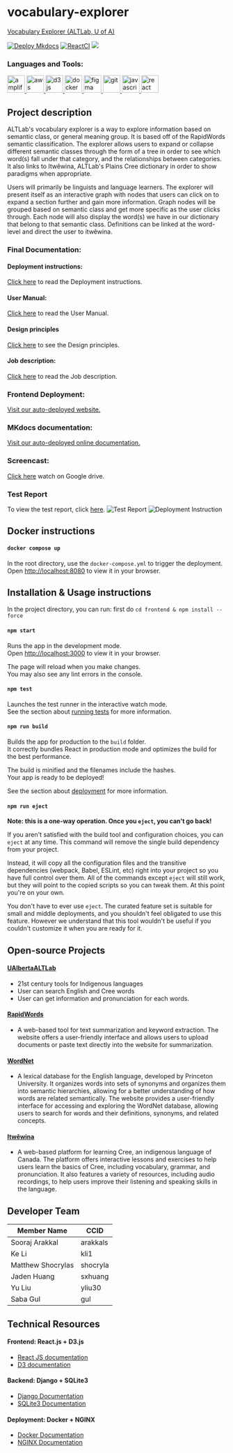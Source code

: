 # vocabulary-explorer
[Vocabulary Explorer (ALTLab, U of A)](https://semanticexplorer.altlab.dev/)

[![Deploy Mkdocs](https://github.com/UAlberta-CMPUT401/vocabulary-explorer/actions/workflows/deploy-mkdocs.yml/badge.svg)](https://github.com/UAlberta-CMPUT401/vocabulary-explorer/actions/workflows/deploy-mkdocs.yml/badge.svg)
[![ReactCI](https://github.com/UAlberta-CMPUT401/vocabulary-explorer/actions/workflows/ReactCI.yml/badge.svg)](https://github.com/UAlberta-CMPUT401/vocabulary-explorer/actions/workflows/ReactCI.yml/badge.svg)
![](https://img.shields.io/discord/1063278219853320333?label=developer%20channel&logo=discord)


<h3 align="left">Languages and Tools:</h3>
<p align="left"> <a href="https://aws.amazon.com/amplify/" target="_blank" rel="noreferrer"> <img src="https://docs.amplify.aws/assets/logo-dark.svg" alt="amplify" width="40" height="40"/> </a> <a href="https://aws.amazon.com" target="_blank" rel="noreferrer"> <img src="https://raw.githubusercontent.com/devicons/devicon/master/icons/amazonwebservices/amazonwebservices-original-wordmark.svg" alt="aws" width="40" height="40"/> </a> <a href="https://d3js.org/" target="_blank" rel="noreferrer"> <img src="https://raw.githubusercontent.com/devicons/devicon/master/icons/d3js/d3js-original.svg" alt="d3js" width="40" height="40"/> </a><a href="https://www.docker.com/" target="_blank" rel="noreferrer"> <img src="https://raw.githubusercontent.com/devicons/devicon/master/icons/docker/docker-original-wordmark.svg" alt="docker" width="40" height="40"/> </a> <a href="https://www.figma.com/" target="_blank" rel="noreferrer"> <img src="https://www.vectorlogo.zone/logos/figma/figma-icon.svg" alt="figma" width="40" height="40"/> </a> <a href="https://git-scm.com/" target="_blank" rel="noreferrer"> <img src="https://www.vectorlogo.zone/logos/git-scm/git-scm-icon.svg" alt="git" width="40" height="40"/> </a> <a href="https://developer.mozilla.org/en-US/docs/Web/JavaScript" target="_blank" rel="noreferrer"> <img src="https://raw.githubusercontent.com/devicons/devicon/master/icons/javascript/javascript-original.svg" alt="javascript" width="40" height="40"/> </a> <a href="https://reactjs.org/" target="_blank" rel="noreferrer"> <img src="https://raw.githubusercontent.com/devicons/devicon/master/icons/react/react-original-wordmark.svg" alt="react" width="40" height="40"/> </a> </p>

## Project description
ALTLab's vocabulary explorer is a way to explore information based on semantic class, or general meaning group. It is based off of the RapidWords semantic classification. The explorer allows users to expand or collapse different semantic classes through the form of a tree in order to see which word(s) fall under that category, and the relationships between categories. It also links to Itwêwina, ALTLab's Plains Cree dictionary in order to show paradigms when appropriate. 

Users will primarily be linguists and language learners. The explorer will present itself as an interactive graph with nodes that users can click on to expand a section further and gain more information. Graph nodes will be grouped based on semantic class and get more specific as the user clicks through. Each node will also display the word(s) we have in our dictionary that belong to that semantic class. Definitions can be linked at the word-level and direct the user to itwêwina.

### Final Documentation:
#### Deployment instructions:
[Click here](https://ualberta-cmput401.github.io/vocabulary-explorer/FinalDocumentation/#deployment-instructions) to read the Deployment instructions.
#### User Manual:
[Click here](https://docs.google.com/document/d/1fr063TKXMPJiRLW1hL5pmAlVEqMqVKu8kGue_B_DenY/edit?usp=sharing) to read the User Manual.
#### Design principles
[Click here](https://docs.google.com/document/d/180_0SOf0Af7AX1TUE1i0U1xXyrud_qDjfc7X7Q2GLrE/edit?usp=sharing) to see the Design principles.
#### Job description:
[Click here](https://ualberta-cmput401.github.io/vocabulary-explorer/FinalDocumentation/#job-description) to read the Job description.

### Frontend Deployment: 
[Visit our auto-deployed website.](https://semanticexplorer.altlab.dev/)

### MKdocs documentation: 
[Visit our auto-deployed online documentation.](https://ualberta-cmput401.github.io/vocabulary-explorer/)

### Screencast: 
[Click here](https://drive.google.com/file/d/1OmyOLjr76au6R2SdBGwlo3uGGLTHmKu8/view?usp=sharing) watch on Google drive.

### Test Report
To view the test report, click [here](https://ualberta-cmput401.github.io/vocabulary-explorer/assets/html/test-report.html).
![Test Report](./docs/assets/images/TestReportScreenshot.png)
![Deployment Instruction](./docs/Deployment%20Instructions.png)


## Docker instructions

#### `docker compose up`

In the root directory, use the `docker-compose.yml` to trigger the deployment.\
Open [http://localhost:8080](http://localhost:8080) to view it in your browser.

## Installation & Usage instructions

In the project directory, you can run:
first do `cd frontend & npm install --force`

#### `npm start`

Runs the app in the development mode.\
Open [http://localhost:3000](http://localhost:3000) to view it in your browser.

The page will reload when you make changes.\
You may also see any lint errors in the console.

#### `npm test`

Launches the test runner in the interactive watch mode.\
See the section about [running tests](https://facebook.github.io/create-react-app/docs/running-tests) for more information.

#### `npm run build`

Builds the app for production to the `build` folder.\
It correctly bundles React in production mode and optimizes the build for the best performance.

The build is minified and the filenames include the hashes.\
Your app is ready to be deployed!

See the section about [deployment](https://facebook.github.io/create-react-app/docs/deployment) for more information.

#### `npm run eject`

**Note: this is a one-way operation. Once you `eject`, you can't go back!**

If you aren't satisfied with the build tool and configuration choices, you can `eject` at any time. This command will remove the single build dependency from your project.

Instead, it will copy all the configuration files and the transitive dependencies (webpack, Babel, ESLint, etc) right into your project so you have full control over them. All of the commands except `eject` will still work, but they will point to the copied scripts so you can tweak them. At this point you're on your own.

You don't have to ever use `eject`. The curated feature set is suitable for small and middle deployments, and you shouldn't feel obligated to use this feature. However we understand that this tool wouldn't be useful if you couldn't customize it when you are ready for it.

## Open-source Projects
#### [UAlbertaALTLab](https://github.com/UAlbertaALTLab)
* 21st century tools for Indigenous languages
* User can search English and Cree words
* User can get information and pronunciation for each words.
#### [RapidWords](https://semdom.org/) 
- A web-based tool for text summarization and keyword extraction. The website offers a user-friendly interface and allows users to upload documents or paste text directly into the website for summarization.

#### [WordNet](http://wordnetweb.princeton.edu/perl/webwn) 
- A lexical database for the English language, developed by Princeton University. It organizes words into sets of synonyms and organizes them into semantic hierarchies, allowing for a better understanding of how words are related semantically. The website provides a user-friendly interface for accessing and exploring the WordNet database, allowing users to search for words and their definitions, synonyms, and related concepts.

#### [Itwêwina](https://itwewina.altlab.app/) 
- A web-based platform for learning Cree, an indigenous language of Canada. The platform offers interactive lessons and exercises to help users learn the basics of Cree, including vocabulary, grammar, and pronunciation. It also features a variety of resources, including audio recordings, to help users improve their listening and speaking skills in the language.

## Developer Team
|  Member Name  | CCID |
| ------------- | ------------- |
| Sooraj Arakkal | arakkals |
| Ke Li  | kli1  |
| Matthew Shocrylas | shocryla |
| Jaden Huang | sxhuang |
| Yu Liu | yliu30 |
| Saba Gul  | gul |


## Technical Resources
#### Frontend: React.js + D3.js
* [React JS documentation](https://reactjs.org/)
* [D3 documentation](https://d3js.org/)
#### Backend: Django + SQLite3
* [Django Documentation](https://docs.djangoproject.com/en/4.1/)
* [SQLite3 Documentation](https://sqlite.org/docs.html)
#### Deployment: Docker + NGINX
* [Docker Documentation](https://docs.docker.com/)
* [NGINX Documentation](https://docs.nginx.com/)
